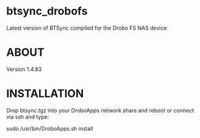 btsync_drobofs
==============

Latest version of BTSync compiled for the Drobo FS NAS device

ABOUT
=====

Version 1.4.83

INSTALLATION
============

Drop btsync.tgz into your DroboApps network share and reboot or connect via ssh and type:

sudo /usr/bin/DroboApps.sh install
